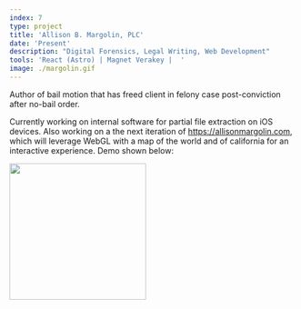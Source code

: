 ```yaml
---
index: 7
type: project
title: 'Allison B. Margolin, PLC'
date: 'Present'
description: "Digital Forensics, Legal Writing, Web Development"
tools: 'React (Astro) | Magnet Verakey |  '
image: ./margolin.gif
---
```

Author of bail motion that has freed client in felony case post-conviction after no-bail order.

Currently working on internal software for partial file extraction on iOS devices. Also working on a the next iteration of https://allisonmargolin.com, which will leverage WebGL with a map of the world and of california for an interactive experience. Demo shown below:

<img src="./margolin_new.gif" width="240px"/>

